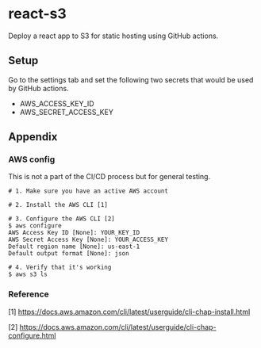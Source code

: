# react-s3

Deploy a react app to S3 for static hosting using GitHub actions.

## Setup

Go to the settings tab and set the following two secrets that would be used by GitHub actions.

- AWS_ACCESS_KEY_ID
- AWS_SECRET_ACCESS_KEY

## Appendix

### AWS config

This is not a part of the CI/CD process but for general testing.

```
# 1. Make sure you have an active AWS account

# 2. Install the AWS CLI [1]

# 3. Configure the AWS CLI [2]
$ aws configure
AWS Access Key ID [None]: YOUR_KEY_ID
AWS Secret Access Key [None]: YOUR_ACCESS_KEY
Default region name [None]: us-east-1
Default output format [None]: json

# 4. Verify that it's working
$ aws s3 ls
```

### Reference

[1] https://docs.aws.amazon.com/cli/latest/userguide/cli-chap-install.html

[2] https://docs.aws.amazon.com/cli/latest/userguide/cli-chap-configure.html
